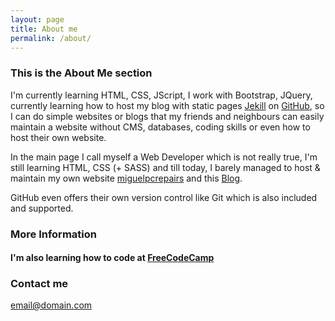 ```yaml
---
layout: page
title: About me
permalink: /about/
---
```


### This is the About Me section ###

 I'm currently learning HTML, CSS, JScript, I work with Bootstrap, JQuery, currently learning how to host my blog with static pages [Jekill](http://jekyllrb.com/docs/quickstart/) on [GitHub](https://linuxfce.github.io/), so I can do simple websites or blogs  that my friends and neighbours can easily maintain a website without CMS, databases, coding skills or even how to host their own website.

In the main page I call myself a Web Developer which is not really true, I'm still learning HTML, CSS \(\+ SASS\) and till today, I barely managed to host &amp; maintain my own website [miguelpcrepairs](http://miguelpcrepairs.site90.net/) and this [Blog](https://linuxfce.github.io/).

 GitHub even offers their own version control like Git which is also included and supported.

### More Information

#### I'm also learning how to code at [FreeCodeCamp](https://www.freecodecamp.org/linuxfce)

### Contact me

[email@domain.com](mailto:email@domain.com)
